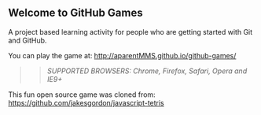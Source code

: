 ## Welcome to GitHub Games

A project based learning activity for people who are getting started with Git and GitHub.

You can play the game at: http://aparentMMS.github.io/github-games/

>> _*SUPPORTED BROWSERS*: Chrome, Firefox, Safari, Opera and IE9+_

This fun open source game was cloned from: https://github.com/jakesgordon/javascript-tetris
